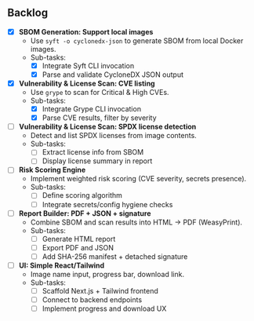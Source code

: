 ## Backlog

- [x] **SBOM Generation: Support local images**
  - Use `syft -o cyclonedx-json` to generate SBOM from local Docker images.
  - Sub-tasks:
    - [x] Integrate Syft CLI invocation
    - [x] Parse and validate CycloneDX JSON output

- [x] **Vulnerability & License Scan: CVE listing**
  - Use `grype` to scan for Critical & High CVEs.
  - Sub-tasks:
    - [x] Integrate Grype CLI invocation
    - [x] Parse CVE results, filter by severity

- [ ] **Vulnerability & License Scan: SPDX license detection**
  - Detect and list SPDX licenses from image contents.
  - Sub-tasks:
    - [ ] Extract license info from SBOM
    - [ ] Display license summary in report

- [ ] **Risk Scoring Engine**
  - Implement weighted risk scoring (CVE severity, secrets presence).
  - Sub-tasks:
    - [ ] Define scoring algorithm
    - [ ] Integrate secrets/config hygiene checks

- [ ] **Report Builder: PDF + JSON + signature**
  - Combine SBOM and scan results into HTML → PDF (WeasyPrint).
  - Sub-tasks:
    - [ ] Generate HTML report
    - [ ] Export PDF and JSON
    - [ ] Add SHA-256 manifest + detached signature

- [ ] **UI: Simple React/Tailwind**
  - Image name input, progress bar, download link.
  - Sub-tasks:
    - [ ] Scaffold Next.js + Tailwind frontend
    - [ ] Connect to backend endpoints
    - [ ] Implement progress and download UX
